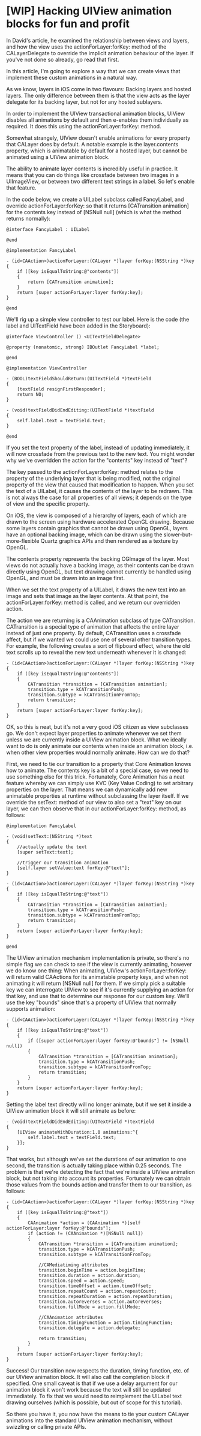 [WIP] Hacking UIView animation blocks for fun and profit
===================================================

In David's article, he examined the relationship between views and layers, and how the view uses the actionForLayer:forKey: method of the CALayerDelegate to override the implicit animation behaviour of the layer. If you've not done so already, go read that first.

In this article, I'm going to explore a way that we can create views that implement these custom animations in a natural way.

As we know, layers in iOS come in two flavours: Backing layers and hosted layers. The only difference between them is that the view acts as the layer delegate for its backing layer, but not for any hosted sublayers.

In order to implement the UIView transactional animation blocks, UIView disables all animations by default and then e-enables them individually as required. It does this using the actionForLayer:forKey: method.

Somewhat strangely, UIView doesn't enable animations for every property that CALayer does by default. A notable example is the layer.contents property, which is animatable by default for a hosted layer, but cannot be animated using a UIView animation block.

The ability to animate layer contents is incredibly useful in practice. It means that you can do things like crossfade between two images in a UIImageView, or between two different text strings in a label. So let's enable that feature.

In the code below, we create a UILabel subclass called FancyLabel, and override actionForLayer:forKey: so that it returns [CATransition animation] for the contents key instead of [NSNull null] (which is what the method returns normally):

    @interface FancyLabel : UILabel
    
    @end

    @implementation FancyLabel
    
    - (id<CAAction>)actionForLayer:(CALayer *)layer forKey:(NSString *)key
    {
        if ([key isEqualToString:@"contents"])
        {
            return [CATransition animation];
        }
        return [super actionForLayer:layer forKey:key];
    }
    
    @end
    
We'll rig up a simple view controller to test our label. Here is the code (the label and UITextField have been added in the Storyboard):

    @interface ViewController () <UITextFieldDelegate>
    
    @property (nonatomic, strong) IBOutlet FancyLabel *label;
    
    @end
    
    @implementation ViewController
    
    - (BOOL)textFieldShouldReturn:(UITextField *)textField
    {
        [textField resignFirstResponder];
        return NO;
    }
    
    - (void)textFieldDidEndEditing:(UITextField *)textField
    {
        self.label.text = textField.text;
    }
    
    @end

If you set the text property of the label, instead of updating immediately, it will now crossfade from the previous text to the new text. You might wonder why we've overridden the action for the "contents" key instead of "text"?

The key passed to the actionForLayer:forKey: method relates to the property of the underlying layer that is being modified, not the original property of the view that caused that modification to happen. When you set the text of a UILabel, it causes the contents of the layer to be redrawn. This is not always the case for all properties of all views; it depends on the type of view and the specific property.

On iOS, the view is composed of a hierarchy of layers, each of which are drawn to the screen using hardware accelerated OpenGL drawing. Because some layers contain graphics that cannot be drawn using OpenGL, layers have an optional backing image, which can be drawn using the slower-but-more-flexible Quartz graphics APIs and then rendered as a texture by OpenGL.

The contents property represents the backing CGImage of the layer. Most views do not actually have a backing image, as their contents can be drawn directly using OpenGL, but text drawing cannot currently be handled using OpenGL, and must be drawn into an image first.

When we set the text property of a UILabel, it draws the new text into an image and sets that image as the layer contents. At that point, the actionForLayer:forKey: method is called, and we return our overridden action.

The action we are returning is a CAAnimation subclass of type CATransition. CATransition is a special type of animation that affects the entire layer instead of just one property. By default, CATransition uses a crossfade affect, but if we wanted we could use one of several other transition types. For example, the following creates a sort of flipboard effect, where the old text scrolls up to reveal the new text underneath whenever it is changed:

    - (id<CAAction>)actionForLayer:(CALayer *)layer forKey:(NSString *)key
    {
        if ([key isEqualToString:@"contents"])
        {
            CATransition *transition = [CATransition animation];
            transition.type = kCATransitionPush;
            transition.subtype = kCATransitionFromTop;
            return transition;
        }
        return [super actionForLayer:layer forKey:key];
    }
        
OK, so this is neat, but it's not a very good iOS citizen as view subclasses go. We don't expect layer properties to animate whenever we set them unless we are currently inside a UIView animation block. What we ideally want to do is only animate our contents when inside an animation block, i.e. when other view properties would normally animate. How can we do that?

First, we need to tie our transition to a property that Core Animation knows how to animate. The contents key is a bit of a special case, so we need to use something else for this trick. Fortunately, Core Animation has a neat feature whereby we can simply use KVC (Key Value Coding) to set arbitrary properties on the layer. That means we can dynamically add new animatable properties at runtime without subclassing the layer itself. If we override the setText: method of our view to also set a "text" key on our layer, we can then observe that in our actionForLayer:forKey: method, as follows:

    @implementation FancyLabel
    
    - (void)setText:(NSString *)text
    {
        //actually update the text
        [super setText:text];
        
        //trigger our transition animation
        [self.layer setValue:text forKey:@"text"];
    }
    
    - (id<CAAction>)actionForLayer:(CALayer *)layer forKey:(NSString *)key
    {
        if ([key isEqualToString:@"text"])
        {
            CATransition *transition = [CATransition animation];
            transition.type = kCATransitionPush;
            transition.subtype = kCATransitionFromTop;
            return transition;
        }
        return [super actionForLayer:layer forKey:key];
    }
    
    @end

The UIView animation mechanism implementation is private, so there's no simple flag we can check to see if the view is currently animating, however we do know one thing: When animating, UIView's actionForLayer:forKey: will return valid CAActions for its animatable property keys, and when not animating it will return [NSNull null] for them. If we simply pick a suitable key we can interrogate UIView to see if it's currently supplying an action for that key, and use that to determine our response for our custom key. We'll use the key "bounds" since that's a property of UIView that normally supports animation:

    - (id<CAAction>)actionForLayer:(CALayer *)layer forKey:(NSString *)key
    {
        if ([key isEqualToString:@"text"])
        {
            if ([super actionForLayer:layer forKey:@"bounds"] != [NSNull null])
            {
                CATransition *transition = [CATransition animation];
                transition.type = kCATransitionPush;
                transition.subtype = kCATransitionFromTop;
                return transition;
            }
        }
        return [super actionForLayer:layer forKey:key];
    }
    
Setting the label text directly will no longer animate, but if we set it inside a UIView animation block it will still animate as before:

    - (void)textFieldDidEndEditing:(UITextField *)textField
    {
        [UIView animateWithDuration:1.0 animations:^{
            self.label.text = textField.text;
        }];
    }
    
That works, but although we've set the durations of our animation to one second, the transition is actually taking place within 0.25 seconds. The problem is that we're detecting the fact that we're inside a UIView animation block, but not taking into account its properties. Fortunately we can obtain those values from the bounds action and transfer them to our transition, as follows:

    - (id<CAAction>)actionForLayer:(CALayer *)layer forKey:(NSString *)key
    {
        if ([key isEqualToString:@"text"])
        {
            CAAnimation *action = (CAAnimation *)[self actionForLayer:layer forKey:@"bounds"];
            if (action != (CAAnimation *)[NSNull null])
            {
                CATransition *transition = [CATransition animation];
                transition.type = kCATransitionPush;
                transition.subtype = kCATransitionFromTop;
                
                //CAMediatiming attributes
                transition.beginTime = action.beginTime;
                transition.duration = action.duration;
                transition.speed = action.speed;
                transition.timeOffset = action.timeOffset;
                transition.repeatCount = action.repeatCount;
                transition.repeatDuration = action.repeatDuration;
                transition.autoreverses = action.autoreverses;
                transition.fillMode = action.fillMode;
                
                //CAAnimation attributes
                transition.timingFunction = action.timingFunction;
                transition.delegate = action.delegate;
                
                return transition;
            }
        }
        return [super actionForLayer:layer forKey:key];
    }

Success! Our transition now respects the duration, timing function, etc. of our UIView animation block. It will also call the completion block if specified. One small caveat is that if we use a delay argument for our animation block it won't work because the text will still be updated immediately. To fix that we would need to reimplement the UILabel text drawing ourselves (which is possible, but out of scope for this tutorial).

So there you have it, you now have the means to tie your custom CALayer animations into the standard UIView animation mechanism, without swizzling or calling private APIs.
